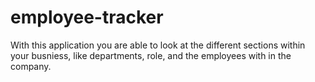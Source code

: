 # employee-tracker
With this application you are able to look at the different sections within your busniess, like departments, role, and the employees with in the company. 
